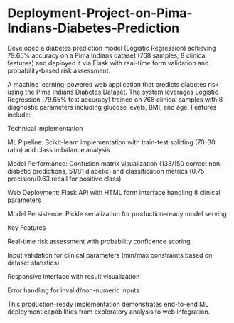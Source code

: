 # Deployment-Project-on-Pima-Indians-Diabetes-Prediction
Developed a diabetes prediction model (Logistic Regression) achieving 79.65% accuracy on a Pima Indians dataset (768 samples, 8 clinical features) and deployed it via Flask with real-time form validation and probability-based risk assessment.


A machine learning-powered web application that predicts diabetes risk using the Pima Indians Diabetes Dataset. The system leverages Logistic Regression (79.65% test accuracy) trained on 768 clinical samples with 8 diagnostic parameters including glucose levels, BMI, and age. Features include:

Technical Implementation

ML Pipeline: Scikit-learn implementation with train-test splitting (70-30 ratio) and class imbalance analysis

Model Performance: Confusion matrix visualization (133/150 correct non-diabetic predictions, 51/81 diabetic) and classification metrics (0.75 precision/0.63 recall for positive class)

Web Deployment: Flask API with HTML form interface handling 8 clinical parameters

Model Persistence: Pickle serialization for production-ready model serving

Key Features

Real-time risk assessment with probability confidence scoring

Input validation for clinical parameters (min/max constraints based on dataset statistics)

Responsive interface with result visualization

Error handling for invalid/non-numeric inputs


This production-ready implementation demonstrates end-to-end ML deployment capabilities from exploratory analysis to web integration.
